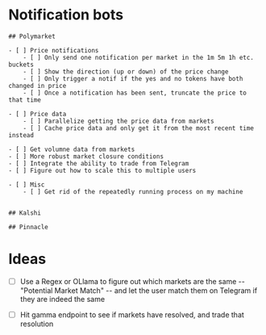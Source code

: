 # Notification bots

    ## Polymarket

    - [ ] Price notifications
        - [ ] Only send one notification per market in the 1m 5m 1h etc. buckets
        - [ ] Show the direction (up or down) of the price change
        - [ ] Only trigger a notif if the yes and no tokens have both changed in price
        - [ ] Once a notification has been sent, truncate the price to that time

    - [ ] Price data
        - [ ] Parallelize getting the price data from markets
        - [ ] Cache price data and only get it from the most recent time instead

    - [ ] Get volumne data from markets
    - [ ] More robust market closure conditions
    - [ ] Integrate the ability to trade from Telegram
    - [ ] Figure out how to scale this to multiple users

    - [ ] Misc
        - [ ] Get rid of the repeatedly running process on my machine


    ## Kalshi

    ## Pinnacle

# Ideas

- [ ] Use a Regex or OLlama to figure out which markets are the same -- "Potential Market Match" -- and let the user match them on Telegram if they are indeed the same

- [ ] Hit gamma endpoint to see if markets have resolved, and trade that resolution

